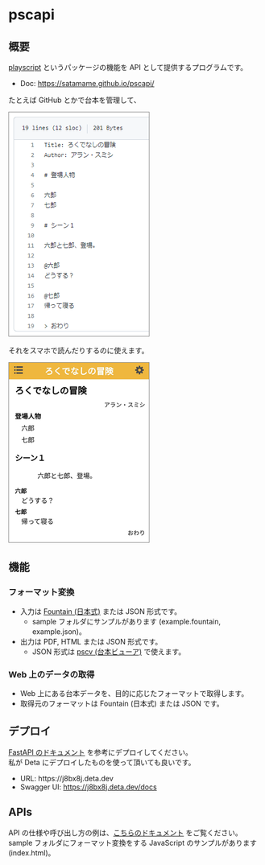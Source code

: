 # pscapi

## 概要

[playscript](https://github.com/satamame/playscript) というパッケージの機能を API として提供するプログラムです。

- Doc: https://satamame.github.io/pscapi/

たとえば GitHub とかで台本を管理して、

![img/fountain.png](img/fountain.png)

それをスマホで読んだりするのに使えます。

![img/pscv.png](img/pscv.png)

## 機能

### フォーマット変換

- 入力は [Fountain (日本式)](https://satamame.github.io/playscript/master/fountain.html) または JSON 形式です。
    - sample フォルダにサンプルがあります (example.fountain, example.json)。
- 出力は PDF, HTML または JSON 形式です。
    - JSON 形式は [pscv (台本ビューア)](https://github.com/satamame/pscv) で使えます。

### Web 上のデータの取得

- Web 上にある台本データを、目的に応じたフォーマットで取得します。
- 取得元のフォーマットは Fountain (日本式) または JSON です。

## デプロイ

[FastAPI のドキュメント](https://fastapi.tiangolo.com/ja/deployment/) を参考にデプロイしてください。  
私が Deta にデプロイしたものを使って頂いても良いです。
- URL: https[]()://j8bx8j.deta.dev
- Swagger UI: https://j8bx8j.deta.dev/docs

## APIs

API の仕様や呼び出し方の例は、[こちらのドキュメント](https://satamame.github.io/pscapi/) をご覧ください。  
sample フォルダにフォーマット変換をする JavaScript のサンプルがあります (index.html)。
